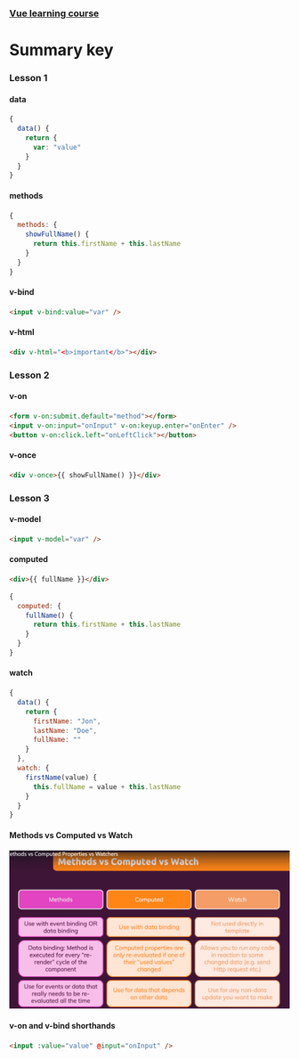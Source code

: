### [Vue learning course](https://fpt-software.udemy.com/course/vuejs-2-the-complete-guide)

# Summary key

### Lesson 1

#### data

```javascript
{
  data() {
    return {
      var: "value"
    }
  }
}
```

#### methods

```javascript
{
  methods: {
    showFullName() {
      return this.firstName + this.lastName
    }
  }
}
```

#### v-bind

```html
<input v-bind:value="var" />
```

#### v-html

```html
<div v-html="<b>important</b>"></div>
```

### Lesson 2

#### v-on

```html
<form v-on:submit.default="method"></form>
<input v-on:input="onInput" v-on:keyup.enter="onEnter" />
<button v-on:click.left="onLeftClick"></button>
```

#### v-once

```html
<div v-once>{{ showFullName() }}</div>
```

### Lesson 3

#### v-model

```html
<input v-model="var" />
```

#### computed

```html
<div>{{ fullName }}</div>
```

```javascript
{
  computed: {
    fullName() {
      return this.firstName + this.lastName
    }
  }
}
```

#### watch

```javascript
{
  data() {
    return {
      firstName: "Jon",
      lastName: "Doe",
      fullName: ""
    }
  },
  watch: {
    firstName(value) {
      this.fullName = value + this.lastName
    }
  }
}
```

#### Methods vs Computed vs Watch

![methods-computed-watch](./methods-computed-watch.png)

#### v-on and v-bind shorthands

```html
<input :value="value" @input="onInput" />
```
